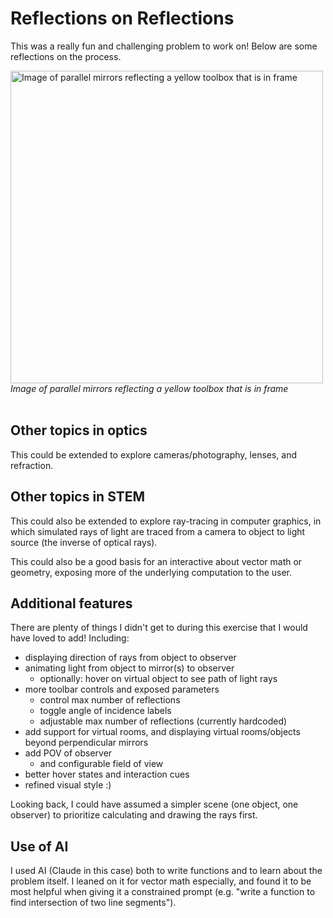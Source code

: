 # Reflections on Reflections
This was a really fun and challenging problem to work on! Below are some reflections on the process.

<img src="https://github.com/user-attachments/assets/c8d3b462-33d6-4f69-bf23-55c6499048ca" alt="Image of parallel mirrors reflecting a yellow toolbox that is in frame" height="500">
<br/>
<em>Image of parallel mirrors reflecting a yellow toolbox that is in frame</em><br/><br/>

## Other topics in optics
This could be extended to explore cameras/photography, lenses, and refraction.

## Other topics in STEM
This could also be extended to explore ray-tracing in computer graphics, in which simulated rays of light are traced from a camera to object to light source (the inverse of optical rays).

This could also be a good basis for an interactive about vector math or geometry, exposing more of the underlying computation to the user.

## Additional features
There are plenty of things I didn't get to during this exercise that I would have loved to add! Including:
- displaying direction of rays from object to observer
- animating light from object to mirror(s) to observer
  - optionally: hover on virtual object to see path of light rays
- more toolbar controls and exposed parameters
  - control max number of reflections
  - toggle angle of incidence labels
  - adjustable max number of reflections (currently hardcoded)
- add support for virtual rooms, and displaying virtual rooms/objects beyond perpendicular mirrors  
- add POV of observer 
  - and configurable field of view
- better hover states and interaction cues
- refined visual style :) 

Looking back, I could have assumed a simpler scene (one object, one observer) to prioritize calculating and drawing the rays first. 

## Use of AI
I used AI (Claude in this case) both to write functions and to learn about the problem itself. I leaned on it for vector math especially, and found it to be most helpful when giving it a constrained prompt (e.g. "write a function to find intersection of two line segments"). 
